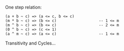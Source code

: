 
One step relation:


```wiki
(a + b ~ c) => (a <= c, b <= c)
(m * b ~ c) => (b <= c)                   -- 1 <= m
(m ^ b ~ c) => (b <= c)                   -- 2 <= m
(0 ^ b ~ c) => (c <= 1)
(a ^ m ~ c) => (a <= c)                   -- 1 <= m
```


Transitivity and Cycles...


